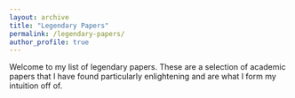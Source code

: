 ```yaml
---
layout: archive
title: "Legendary Papers"
permalink: /legendary-papers/
author_profile: true
---
```



Welcome to my list of legendary papers. These are a selection of academic papers that I have found particularly enlightening and are what I form my intuition off of. 
